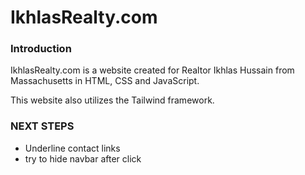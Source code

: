 # IkhlasRealty.com

### Introduction
IkhlasRealty.com is a website created for Realtor Ikhlas Hussain from Massachusetts in HTML, CSS and JavaScript.

This website also utilizes the Tailwind framework.

### NEXT STEPS
* Underline contact links
* try to hide navbar after click
